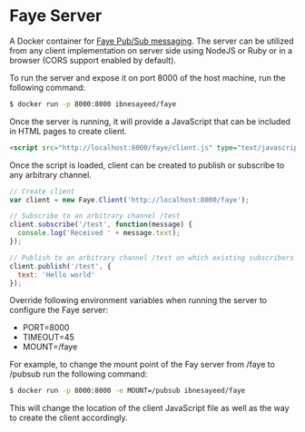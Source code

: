 # Faye Server

A Docker container for [Faye Pub/Sub messaging](http://faye.jcoglan.com/). The server can be utilized from any client implementation on server side using NodeJS or Ruby or in a browser (CORS support enabled by default).

To run the server and expose it on port 8000 of the host machine, run the following command:

```bash
$ docker run -p 8000:8000 ibnesayeed/faye
```

Once the server is running, it will provide a JavaScript that can be included in HTML pages to create client.

```html
<script src="http://localhost:8000/faye/client.js" type="text/javascript"></script>
```

Once the script is loaded, client can be created to publish or subscribe to any arbitrary channel.

```javascript
// Create client
var client = new Faye.Client('http://localhost:8000/faye');

// Subscribe to an arbitrary channel /test
client.subscribe('/test', function(message) {
  console.log('Received ' + message.text);
});

// Publish to an arbitrary channel /test on which existing subscribers will receive the message
client.publish('/test', {
  text: 'Hello world'
});

```

Override following environment variables when running the server to configure the Faye server:

- PORT=8000
- TIMEOUT=45
- MOUNT=/faye

For example, to change the mount point of the Fay server from /faye to /pubsub run the following command:

```bash
$ docker run -p 8000:8000 -e MOUNT=/pubsub ibnesayeed/faye
```

This will change the location of the client JavaScript file as well as the way to create the client accordingly.
